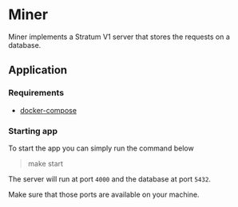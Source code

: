 # Miner

Miner implements a Stratum V1 server that stores the requests on a database.

## Application

### Requirements 

* [docker-compose](https://docs.docker.com/compose/)

### Starting app

To start the app you can simply run the command below

> make start

The server will run at port `4000` and the database at port `5432`. 

Make sure that those ports are available on your machine.  



